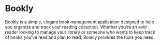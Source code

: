 # Bookly

Bookly is a simple, elegant book management application designed to help you organize and track your reading collection. Whether you're an avid reader looking to manage your library or someone who wants to keep track of books you've read and plan to read, Bookly provides the tools you need.
